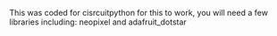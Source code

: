This was coded for cisrcuitpython
for this to work, you will need a few libraries including:
neopixel and adafruit_dotstar
